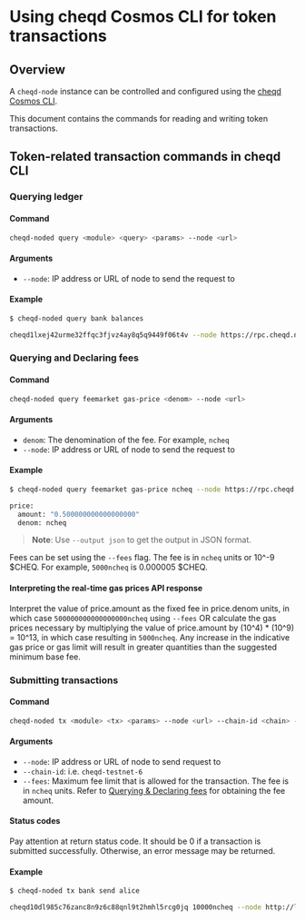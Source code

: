 # Using cheqd Cosmos CLI for token transactions

## Overview

A `cheqd-node` instance can be controlled and configured using the [cheqd Cosmos CLI](README.md).

This document contains the commands for reading and writing token transactions.

## Token-related transaction commands in cheqd CLI

### Querying ledger

#### Command

```bash
cheqd-noded query <module> <query> <params> --node <url>
```

#### Arguments

* `--node`: IP address or URL of node to send the request to

#### Example

```bash
$ cheqd-noded query bank balances

cheqd1lxej42urme32ffqc3fjvz4ay8q5q9449f06t4v --node https://rpc.cheqd.network:443
```

### Querying and Declaring fees

#### Command

```bash
cheqd-noded query feemarket gas-price <denom> --node <url>
```

#### Arguments

* `denom`: The denomination of the fee. For example, `ncheq`
* `--node`: IP address or URL of node to send the request to

#### Example

```bash
$ cheqd-noded query feemarket gas-price ncheq --node https://rpc.cheqd.network:443

price:
  amount: "0.500000000000000000"
  denom: ncheq
```

> **Note**: Use `--output json` to get the output in JSON format.

Fees can be set using the `--fees` flag. The fee is in `ncheq` units or 10^-9 \$CHEQ. For example, `5000ncheq` is 0.000005 $CHEQ.

#### Interpreting the real-time gas prices API response

Interpret the value of price.amount as the fixed fee in price.denom units, in which case `500000000000000000ncheq` using `--fees` OR calculate the gas prices necessary by multiplying the value of price.amount by (10^4) * (10^9) = 10^13, in which case resulting in `5000ncheq`. Any increase in the indicative gas price or gas limit will result in greater quantities than the suggested minimum base fee.

### Submitting transactions

#### Command

```bash
cheqd-noded tx <module> <tx> <params> --node <url> --chain-id <chain> --fees <fee>
```

#### Arguments

* `--node`: IP address or URL of node to send request to
* `--chain-id`: i.e. `cheqd-testnet-6`
* `--fees`: Maximum fee limit that is allowed for the transaction. The fee is in `ncheq` units. Refer to [Querying & Declaring fees](#querying-and-declaring-fees) for obtaining the fee amount.

#### Status codes

Pay attention at return status code. It should be 0 if a transaction is submitted successfully. Otherwise, an error message may be returned.

#### Example

```bash
$ cheqd-noded tx bank send alice

cheqd10dl985c76zanc8n9z6c88qnl9t2hmhl5rcg0jq 10000ncheq --node http://localhost:26657 --chain-id cheqd-testnet-6 --fees 5000ncheq
```
